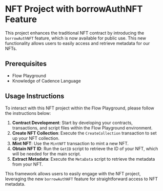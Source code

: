 # NFT Project with borrowAuthNFT Feature

This project enhances the traditional NFT contract by introducing the `borrowAuthNFT` feature, which is now available for public use. This new functionality allows users to easily access and retrieve metadata for our NFTs.

## Prerequisites

- Flow Playground
- Knowledge of Cadence Language

## Usage Instructions

To interact with this NFT project within the Flow Playground, please follow the instructions below:

1. **Contract Development**: Start by developing your contracts, transactions, and script files within the Flow Playground environment.
2. **Create NFT Collection**: Execute the `CreateCollection` transaction to set up your NFT collection.
3. **Mint NFT**: Use the `MintNFT` transaction to mint a new NFT.
4. **Obtain NFT ID**: Run the `GetID` script to retrieve the ID of your NFT, which will be needed for the main script.
5. **Extract Metadata**: Execute the `MetaData` script to retrieve the metadata from your NFT.

This framework allows users to easily engage with the NFT project, leveraging the new `borrowAuthNFT` feature for straightforward access to NFT metadata.
